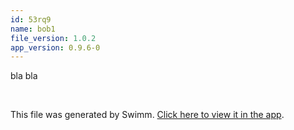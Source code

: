 ```yaml
---
id: 53rq9
name: bob1
file_version: 1.0.2
app_version: 0.9.6-0
---
```


bla bla

<br/>

This file was generated by Swimm. [Click here to view it in the app](https://swimm-web-app.web.app/repos/ls4DA2fLasmQuEbT4ipw/docs/53rq9).